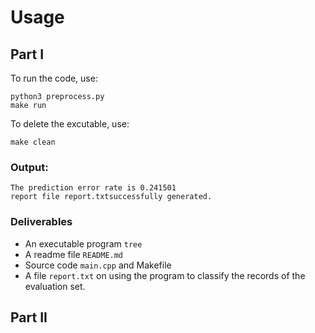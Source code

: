 # Usage

## Part I

To run the code, use:

```
python3 preprocess.py
make run
```

To delete the excutable, use:

```
make clean
```

### Output:

```
The prediction error rate is 0.241501
report file report.txtsuccessfully generated.
```

### Deliverables

- An executable program `tree`
- A readme file `README.md`
- Source code `main.cpp` and Makefile
- A file `report.txt` on using the program to classify the records of the evaluation set.

## Part II